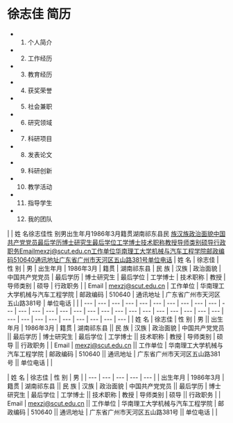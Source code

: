 # 徐志佳 简历
- 1. 个人简介
- 2. 工作经历
- 3. 教育经历
- 4. 获奖荣誉
- 5. 社会兼职
- 6. 研究领域
- 7. 科研项目
- 8. 发表论文
- 9. 科研创新
- 10. 教学活动
- 11. 指导学生
- 12. 我的团队

|  | 姓 名徐志佳性 别男出生年月1986年3月籍贯湖南祁东县民 族汉族政治面貌中国共产党党员最后学历博士研究生最后学位工学博士技术职称教授导师类别硕导行政职务Emailmexzj@scut.edu.cn工作单位华南理工大学机械与汽车工程学院邮政编码510640通讯地址广东省广州市天河区五山路381号单位电话 | 姓 名 | 徐志佳 | 性 别 | 男 | 出生年月 | 1986年3月 | 籍贯 | 湖南祁东县 | 民 族 | 汉族 | 政治面貌 | 中国共产党党员 | 最后学历 | 博士研究生 | 最后学位 | 工学博士 | 技术职称 | 教授 | 导师类别 | 硕导 | 行政职务 |  | Email | mexzj@scut.edu.cn | 工作单位 | 华南理工大学机械与汽车工程学院 | 邮政编码 | 510640 | 通讯地址 | 广东省广州市天河区五山路381号 | 单位电话 |  |
| --- | --- | --- | --- | --- | --- | --- | --- | --- | --- | --- | --- | --- | --- | --- | --- | --- | --- | --- | --- | --- | --- | --- | --- | --- | --- | --- | --- | --- | --- | --- | --- | --- | --- | --- |
| 姓 名 | 徐志佳 | 性 别 | 男 || 出生年月 | 1986年3月 | 籍贯 | 湖南祁东县 || 民 族 | 汉族 | 政治面貌 | 中国共产党党员 || 最后学历 | 博士研究生 | 最后学位 | 工学博士 || 技术职称 | 教授 | 导师类别 | 硕导 || 行政职务 |  | Email | mexzj@scut.edu.cn || 工作单位 | 华南理工大学机械与汽车工程学院 | 邮政编码 | 510640 || 通讯地址 | 广东省广州市天河区五山路381号 || 单位电话 |  |

| 姓 名 | 徐志佳 | 性 别 | 男 |
| --- | --- | --- | --- | --- |
| 出生年月 | 1986年3月 | 籍贯 | 湖南祁东县 || 民 族 | 汉族 | 政治面貌 | 中国共产党党员 || 最后学历 | 博士研究生 | 最后学位 | 工学博士 || 技术职称 | 教授 | 导师类别 | 硕导 || 行政职务 |  | Email | mexzj@scut.edu.cn || 工作单位 | 华南理工大学机械与汽车工程学院 | 邮政编码 | 510640 || 通讯地址 | 广东省广州市天河区五山路381号 || 单位电话 |  |
